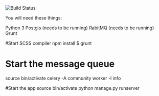 ![Build Status](https://travis-ci.org/memespring/open-notices.svg?branch=master)

You will need these things:

Python 3
Postgis (needs to be running)
RabitMQ (needs to be running)
Grunt

#Start SCSS compiler
npm install
$ grunt

# Start the message queue
source bin/activate
celery -A community worker -l info

#Start the app
source bin/activate
python manage.py runserver
